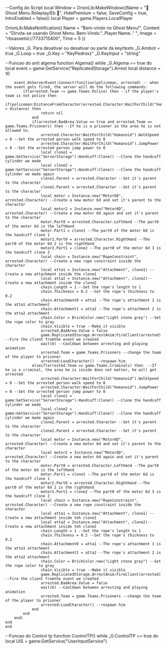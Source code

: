--Config do Script
local Window = OrionLib:MakeWindow({Name = "👾 Ghost Menu Roleplay/Eb 👾", HidePremium = false, SaveConfig = true, IntroEnabled = false})
local Player = game.Players.LocalPlayer

OrionLib:MakeNotification({
    Name = "Bem-vindo no Ghost Menu!",
    Content = "Dirvita-se usando Ghost Menu. Bem-Vindo."..Player.Name.." ",
    Image = "rbxassetid://7733715400",
    Time = 5
})

--Valores _G. Para desativar ou desativar ou parte da key/texto
_G.Aimbot = true
_G.Loop = true
_G.Key = "KeyPedroxz"
_G.KeyInput = "string"

--Funcao do anti algema
function Algema()
	while _G.Algema == true do
				local event = game:GetService("ReplicatedStorage").Arrest
		local distance = 10
		 
		 
		event.OnServerEvent:Connect(function(policeman, arrested) -- when the event gets fired, the server will do the following commands:
			if(arrested.Team ~= game.Teams.Police) then --if the player's team is not police then
				if(policeman:DistanceFromCharacter(arrested.Character:WaitForChild("HumanoidRootPart").Position) > distance) then
					return nil
				end
				if(arrested.BadArea.Value == true and arrested.Team == game.Teams.Prisoners) then --If he is a prisoner in the area he is not allowed to.
					arrested.Character:WaitForChild("Humanoid").WalkSpeed = 0 --Set the arrested person walk speed to 0
					arrested.Character:WaitForChild("Humanoid").JumpPower = 0 --Set the arrested person jump power to 0
					local clone1 = game:GetService("ServerStorage").Handcuff:Clone() --Clone the handcuff cylinder we made
					local clone2 = game:GetService("ServerStorage").Handcuff:Clone() --Clone the handcuff cylinder we made again
					clone1.Parent = arrested.Character --Set it's parent to the character
					clone2.Parent = arrested.Character --Set it's parent to the character
					local motor = Instance.new("Motor6D", arrested.Character) --Create a new motor 6d and set it's parent to the character
					local motor2 = Instance.new("Motor6D", arrested.Character) --Create a new motor 6d again and set it's parent to the character
					motor.Part0 = arrested.Character.LeftHand --The part0 of the motor 6d is the leftHand
					motor.Part1 = clone1 --The part0 of the motor 6d is the handcuff clone 1
					motor2.Part0 = arrested.Character.RightHand --The part0 of the motor 6d 2 is the rightHand
					motor2.Part1 = clone2 --The part0 of the motor 6d 3 is the handcuff clone 2
					local chain = Instance.new("RopeConstraint", arrested.Character) --Create a new rope constraint inside the character
					local atta1 = Instance.new("Attachment", clone1) --Create a new attachment inside the clone1
					local atta2 = Instance.new("Attachment", clone2)--Create a new attachment inside the clone2
					chain.Length = 1 --Set the rope's length to 1
					chain.Thickness = 0.2 --Set the rope's thickness to 0.2
					chain.Attachment0 = atta1 --The rope's attachment 1 is the atta1 attachment
					chain.Attachment1 = atta2 --The rope's attachment 2 is the atta2 attachment
					chain.Color = BrickColor.new("Light stone grey") --Set the rope color to gray
					chain.Visible = true --Make it visible
					arrested.BadArea.Value = false
					game.ReplicatedStorage.ArrestAnim:FireClient(arrested) --Fire the client fromthe event we created
					wait(6) --Cooldown between arresting and playing animation
					arrested.Team = game.Teams.Prisoners --change the team of the player to prisoner
					arrested:LoadCharacter() --respawn him
				elseif(arrested.Team == game.Teams.Criminals) then  --If he is a criminal, the area he is inside does not matter, he will get arrested
					arrested.Character:WaitForChild("Humanoid").WalkSpeed = 0 --Set the arrested person walk speed to 0
					arrested.Character:WaitForChild("Humanoid").JumpPower = 0 --Set the arrested person jump power to 0
					local clone1 = game:GetService("ServerStorage").Handcuff:Clone() --Clone the handcuff cylinder we made
					local clone2 = game:GetService("ServerStorage").Handcuff:Clone() --Clone the handcuff cylinder we made again
					clone1.Parent = arrested.Character --Set it's parent to the character
					clone2.Parent = arrested.Character --Set it's parent to the character
					local motor = Instance.new("Motor6D", arrested.Character) --Create a new motor 6d and set it's parent to the character
					local motor2 = Instance.new("Motor6D", arrested.Character) --Create a new motor 6d again and set it's parent to the character
					motor.Part0 = arrested.Character.LeftHand --The part0 of the motor 6d is the leftHand
					motor.Part1 = clone1 --The part0 of the motor 6d is the handcuff clone 1
					motor2.Part0 = arrested.Character.RightHand --The part0 of the motor 6d 2 is the rightHand
					motor2.Part1 = clone2 --The part0 of the motor 6d 3 is the handcuff clone 2
					local chain = Instance.new("RopeConstraint", arrested.Character) --Create a new rope constraint inside the character
					local atta1 = Instance.new("Attachment", clone1) --Create a new attachment inside teh clone1
					local atta2 = Instance.new("Attachment", clone2)--Create a new attachment inside teh clone2
					chain.Length = 1 --Set the rope's length to 1
					chain.Thickness = 0.2 --Set the rope's thickness to 0.2
					chain.Attachment0 = atta1 --The rope's attachment 1 is the atta1 attachment
					chain.Attachment1 = atta2 --The rope's attachment 2 is the atta2 attachment
					chain.Color = BrickColor.new("Light stone grey") --Set the rope color to gray
					chain.Visible = true --Make it visible
					game.ReplicatedStorage.ArrestAnim:FireClient(arrested) --Fire the client fromthe event we created
					arrested.BadArea.Value = false
					wait(6) --Cooldown between arresting and playing animation
					arrested.Team = game.Teams.Prisoners --change the team of the player to prisoner
					arrested:LoadCharacter() --respawn him
				end
			end
		end)
	end
	end

--Funcao do Control tp 
function ControlTP()
	while _G.ControlTP == true do
		local UIS = game:GetService("UserInputService")
